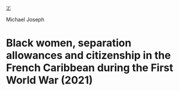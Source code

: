 [🇿](zotero://select/library/items/6K9UPJGY)

Michael Joseph
# Black women, separation allowances and citizenship in the French Caribbean during the First World War (2021)

